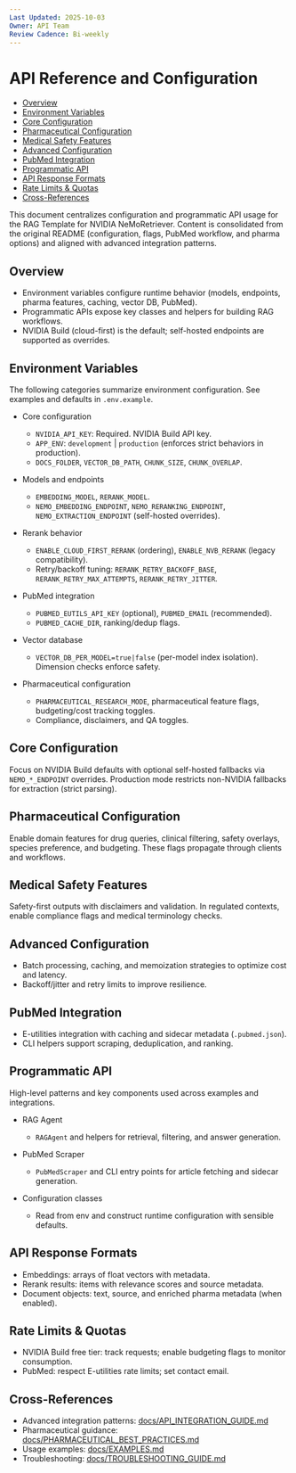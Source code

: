 ```yaml
---
Last Updated: 2025-10-03
Owner: API Team
Review Cadence: Bi-weekly
---
```


# API Reference and Configuration

<!-- TOC -->

- [Overview](#overview)
- [Environment Variables](#environment-variables)
- [Core Configuration](#core-configuration)
- [Pharmaceutical Configuration](#pharmaceutical-configuration)
- [Medical Safety Features](#medical-safety-features)
- [Advanced Configuration](#advanced-configuration)
- [PubMed Integration](#pubmed-integration)
- [Programmatic API](#programmatic-api)
- [API Response Formats](#api-response-formats)
- [Rate Limits & Quotas](#rate-limits--quotas)
- [Cross-References](#cross-references)
<!-- /TOC -->

This document centralizes configuration and programmatic API usage for the RAG Template for NVIDIA NeMoRetriever. Content is consolidated from the original README (configuration, flags, PubMed workflow, and pharma options) and aligned with advanced integration patterns.

## Overview

- Environment variables configure runtime behavior (models, endpoints, pharma features, caching, vector DB, PubMed).
- Programmatic APIs expose key classes and helpers for building RAG workflows.
- NVIDIA Build (cloud-first) is the default; self-hosted endpoints are supported as overrides.

## Environment Variables

The following categories summarize environment configuration. See examples and defaults in `.env.example`.

- Core configuration

  - `NVIDIA_API_KEY`: Required. NVIDIA Build API key.
  - `APP_ENV`: `development` | `production` (enforces strict behaviors in production).
  - `DOCS_FOLDER`, `VECTOR_DB_PATH`, `CHUNK_SIZE`, `CHUNK_OVERLAP`.

- Models and endpoints

  - `EMBEDDING_MODEL`, `RERANK_MODEL`.
  - `NEMO_EMBEDDING_ENDPOINT`, `NEMO_RERANKING_ENDPOINT`, `NEMO_EXTRACTION_ENDPOINT` (self-hosted overrides).

- Rerank behavior

  - `ENABLE_CLOUD_FIRST_RERANK` (ordering), `ENABLE_NVB_RERANK` (legacy compatibility).
  - Retry/backoff tuning: `RERANK_RETRY_BACKOFF_BASE`, `RERANK_RETRY_MAX_ATTEMPTS`, `RERANK_RETRY_JITTER`.

- PubMed integration

  - `PUBMED_EUTILS_API_KEY` (optional), `PUBMED_EMAIL` (recommended).
  - `PUBMED_CACHE_DIR`, ranking/dedup flags.

- Vector database

  - `VECTOR_DB_PER_MODEL=true|false` (per-model index isolation). Dimension checks enforce safety.

- Pharmaceutical configuration
  - `PHARMACEUTICAL_RESEARCH_MODE`, pharmaceutical feature flags, budgeting/cost tracking toggles.
  - Compliance, disclaimers, and QA toggles.

## Core Configuration

Focus on NVIDIA Build defaults with optional self-hosted fallbacks via `NEMO_*_ENDPOINT` overrides. Production mode restricts non-NVIDIA fallbacks for extraction (strict parsing).

## Pharmaceutical Configuration

Enable domain features for drug queries, clinical filtering, safety overlays, species preference, and budgeting. These flags propagate through clients and workflows.

## Medical Safety Features

Safety-first outputs with disclaimers and validation. In regulated contexts, enable compliance flags and medical terminology checks.

## Advanced Configuration

- Batch processing, caching, and memoization strategies to optimize cost and latency.
- Backoff/jitter and retry limits to improve resilience.

## PubMed Integration

- E-utilities integration with caching and sidecar metadata (`.pubmed.json`).
- CLI helpers support scraping, deduplication, and ranking.

## Programmatic API

High-level patterns and key components used across examples and integrations.

- RAG Agent

  - `RAGAgent` and helpers for retrieval, filtering, and answer generation.

- PubMed Scraper

  - `PubMedScraper` and CLI entry points for article fetching and sidecar generation.

- Configuration classes
  - Read from env and construct runtime configuration with sensible defaults.

## API Response Formats

- Embeddings: arrays of float vectors with metadata.
- Rerank results: items with relevance scores and source metadata.
- Document objects: text, source, and enriched pharma metadata (when enabled).

## Rate Limits & Quotas

- NVIDIA Build free tier: track requests; enable budgeting flags to monitor consumption.
- PubMed: respect E-utilities rate limits; set contact email.

## Cross-References

- Advanced integration patterns: [docs/API_INTEGRATION_GUIDE.md](API_INTEGRATION_GUIDE.md)
- Pharmaceutical guidance: [docs/PHARMACEUTICAL_BEST_PRACTICES.md](PHARMACEUTICAL_BEST_PRACTICES.md)
- Usage examples: [docs/EXAMPLES.md](EXAMPLES.md)
- Troubleshooting: [docs/TROUBLESHOOTING_GUIDE.md](TROUBLESHOOTING_GUIDE.md)
